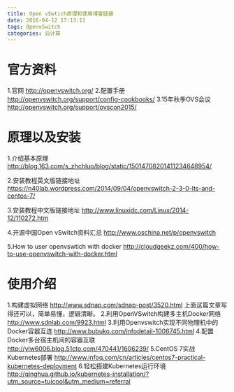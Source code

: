 ```yaml
---
title: Open vSwtich原理和使用博客链接
date: 2016-04-12 17:13:11
tags: OpenvSwitch
categories: 云计算
---
```


# 官方资料
1.官网
	http://openvswitch.org/
2.配置手册
	http://openvswitch.org/support/config-cookbooks/
3.15年秋季OVS会议
	http://openvswitch.org/support/ovscon2015/
# 原理以及安装
1.介绍基本原理
	http://blog.163.com/s_zhchluo/blog/static/15014708201411234648954/
	
2.安装教程英文版链接地址
	https://n40lab.wordpress.com/2014/09/04/openvswitch-2-3-0-lts-and-centos-7/
<!-- more -->
3.安装教程中文版链接地址
	http://www.linuxidc.com/Linux/2014-12/110272.htm

4.开源中国Open vSwitch资料汇总
	http://www.oschina.net/p/openvswitch
	
5.How to user openvswtich with docker
	http://cloudgeekz.com/400/how-to-use-openvswitch-with-docker.html


# 使用介绍
1.构建虚拟网络
	http://www.sdnap.com/sdnap-post/3520.html
  上面这篇文章写得还可以，简单易懂，逻辑清晰。
2.利用OpenVSwitch构建多主机Docker网络
	http://www.sdnlab.com/9923.html
3.利用Openvswitch实现不同物理机中的Docker容器互连
	http://www.bubuko.com/infodetail-1006745.html
4.配置Docker多台宿主机间的容器互联
	http://ylw6006.blog.51cto.com/470441/1606239/
5.CentOS 7实战Kubernetes部署
	http://www.infoq.com/cn/articles/centos7-practical-kubernetes-deployment
6.轻松搭建Kubernetes运行环境
	http://qinghua.github.io/kubernetes-installation/?utm_source=tuicool&utm_medium=referral

